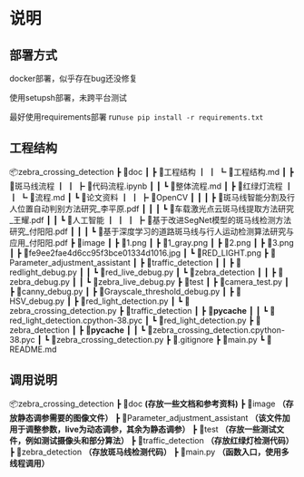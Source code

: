 # 说明

## 部署方式

docker部署，似乎存在bug还没修复

使用setupsh部署，未跨平台测试

最好使用requirements部署
run`use pip install -r requirements.txt`

## 工程结构

📦zebra_crossing_detection
 ┣ 📂doc
 ┃ ┣ 📂工程结构
 ┃ ┃ ┗ 📜工程结构.md
 ┃ ┣ 📂斑马线流程
 ┃ ┃ ┣ 📜代码流程.ipynb
 ┃ ┃ ┗ 📜整体流程.md
 ┃ ┣ 📂红绿灯流程
 ┃ ┃ ┗ 📜流程.md
 ┃ ┗ 📂论文资料
 ┃ ┃ ┣ 📂OpenCV
 ┃ ┃ ┃ ┣ 📜斑马线智能分割及行人位置自动判别方法研究_李平原.pdf
 ┃ ┃ ┃ ┗ 📜车载激光点云斑马线提取方法研究_王耀.pdf
 ┃ ┃ ┗ 📂人工智能
 ┃ ┃ ┃ ┣ 📜基于改进SegNet模型的斑马线检测方法研究_付阳阳.pdf
 ┃ ┃ ┃ ┗ 📜基于深度学习的道路斑马线与行人运动检测算法研究与应用_付阳阳.pdf
 ┣ 📂image
 ┃ ┣ 📜1.png
 ┃ ┣ 📜1_gray.png
 ┃ ┣ 📜2.png
 ┃ ┣ 📜3.png
 ┃ ┣ 📜fe9ee2fae4d6cc95f3bce01334d1016.jpg
 ┃ ┗ 📜RED_LIGHT.png
 ┣ 📂Parameter_adjustment_assistant
 ┃ ┣ 📂traffic_detection
 ┃ ┃ ┣ 📜redlight_debug.py
 ┃ ┃ ┗ 📜red_live_debug.py
 ┃ ┗ 📂zebra_detection
 ┃ ┃ ┣ 📜zebra_debug.py
 ┃ ┃ ┗ 📜zebra_live_debug.py
 ┣ 📂test
 ┃ ┣ 📜camera_test.py
 ┃ ┣ 📜canny_debug.py
 ┃ ┣ 📜Grayscale_threshold_debug.py
 ┃ ┣ 📜HSV_debug.py
 ┃ ┣ 📜red_light_detection.py
 ┃ ┗ 📜zebra_crossing_detection.py
 ┣ 📂traffic_detection
 ┃ ┣ 📂__pycache__
 ┃ ┃ ┗ 📜red_light_detection.cpython-38.pyc
 ┃ ┗ 📜red_light_detection.py
 ┣ 📂zebra_detection
 ┃ ┣ 📂__pycache__
 ┃ ┃ ┗ 📜zebra_crossing_detection.cpython-38.pyc
 ┃ ┗ 📜zebra_crossing_detection.py
 ┣ 📜.gitignore
 ┣ 📜main.py
 ┗ 📜README.md

## 调用说明

📦zebra_crossing_detection
 ┣ 📂doc **(存放一些文档和参考资料)**
 ┣ 📂image **（存放静态调参需要的图像文件）**
 ┣ 📂Parameter_adjustment_assistant **（该文件加用于调整参数，live为动态调参，其余为静态调参）**
 ┣ 📂test **（存放一些测试文件，例如测试摄像头和部分算法）**
 ┣ 📂traffic_detection **（存放红绿灯检测代码）**
 ┣ 📂zebra_detection **（存放斑马线检测代码）**
 ┣ 📜main.py **（函数入口，使用多线程调用）**
